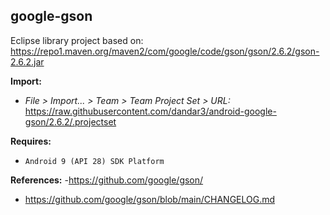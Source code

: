 ## google-gson

Eclipse library project based on:<br/>
https://repo1.maven.org/maven2/com/google/code/gson/gson/2.6.2/gson-2.6.2.jar

**Import:**
- _File > Import... > Team > Team Project Set > URL:_<br/>
  https://raw.githubusercontent.com/dandar3/android-google-gson/2.6.2/.projectset

**Requires:**
- `Android 9 (API 28) SDK Platform`

**References:**
-https://github.com/google/gson/
- https://github.com/google/gson/blob/main/CHANGELOG.md